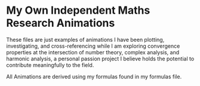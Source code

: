 # My Own Independent Maths Research Animations 

These files are just examples of animations I have been plotting, investigating, and cross-referencing while I am exploring convergence properties at the intersection of number theory, complex analysis, and harmonic analysis, a personal passion project I believe holds the potential to contribute meaningfully to the field. 

All Animations are derived using my formulas found in my formulas file. 